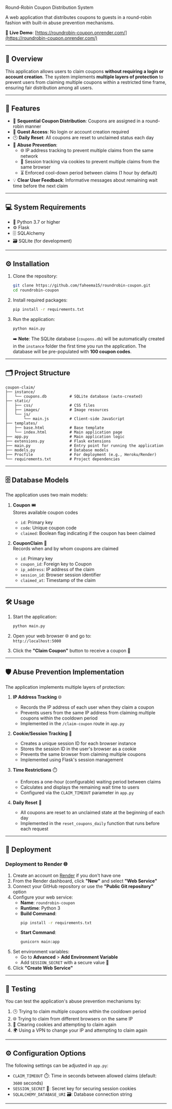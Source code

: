 Round-Robin Coupon Distribution System

A web application that distributes coupons to guests in a round-robin fashion with built-in abuse prevention mechanisms.

🔗 **Live Demo**: [https://roundrobin-coupon.onrender.com/](https://roundrobin-coupon.onrender.com/)

---

## 📝 Overview

This application allows users to claim coupons **without requiring a login or account creation**. The system implements **multiple layers of protection** to prevent users from claiming multiple coupons within a restricted time frame, ensuring fair distribution among all users.

---

## 🚀 Features

- 🔄 **Sequential Coupon Distribution**: Coupons are assigned in a round-robin manner
- 👤 **Guest Access**: No login or account creation required
- 🕛 **Daily Reset**: All coupons are reset to unclaimed status each day
- 🔐 **Abuse Prevention**:
  - 🌐 IP address tracking to prevent multiple claims from the same network
  - 🍪 Session tracking via cookies to prevent multiple claims from the same browser
  - ⏳ Enforced cool-down period between claims (1 hour by default)
- 💡 **Clear User Feedback**: Informative messages about remaining wait time before the next claim

---

## 💻 System Requirements

- 🐍 Python 3.7 or higher
- ⚙️ Flask
- 🗄️ SQLAlchemy
- 🗃️ SQLite (for development)

---

## ⚙️ Installation

1. Clone the repository:
   ```bash
   git clone https://github.com/faheema15/roundrobin-coupon.git
   cd roundrobin-coupon
   ```

2. Install required packages:
   ```bash
   pip install -r requirements.txt
   ```

3. Run the application:
   ```bash
   python main.py
   ```

   ➡️ **Note**: The SQLite database (`coupons.db`) will be automatically created in the `instance` folder the first time you run the application. The database will be pre-populated with **100 coupon codes**.

---

## 🗂️ Project Structure

```
coupon-claim/
├── instance/
│   └── coupons.db          # SQLite database (auto-created)
├── static/
│   ├── css/                # CSS files
│   ├── images/             # Image resources
│   └── js/
│       └── main.js         # Client-side JavaScript
├── templates/
│   ├── base.html           # Base template
│   └── index.html          # Main application page
├── app.py                  # Main application logic
├── extensions.py           # Flask extensions
├── main.py                 # Entry point for running the application
├── models.py               # Database models
├── Procfile                # For deployment (e.g., Heroku/Render)
└── requirements.txt        # Project dependencies
```

---

## 🗄️ Database Models

The application uses two main models:

1. **Coupon** 🎟️  
   Stores available coupon codes
   - `id`: Primary key
   - `code`: Unique coupon code
   - `claimed`: Boolean flag indicating if the coupon has been claimed

2. **CouponClaim** 📝  
   Records when and by whom coupons are claimed
   - `id`: Primary key
   - `coupon_id`: Foreign key to Coupon
   - `ip_address`: IP address of the claim
   - `session_id`: Browser session identifier
   - `claimed_at`: Timestamp of the claim

---

## 🛠️ Usage

1. Start the application:
   ```bash
   python main.py
   ```

2. Open your web browser 🌐 and go to:  
   `http://localhost:5000`

3. Click the **"Claim Coupon"** button to receive a coupon 🎉

---

## 🛡️ Abuse Prevention Implementation

The application implements multiple layers of protection:

1. **IP Address Tracking** 🌐  
   - Records the IP address of each user when they claim a coupon  
   - Prevents users from the same IP address from claiming multiple coupons within the cooldown period  
   - Implemented in the `/claim-coupon` route in `app.py`

2. **Cookie/Session Tracking** 🍪  
   - Creates a unique session ID for each browser instance  
   - Stores the session ID in the user's browser as a cookie  
   - Prevents the same browser from claiming multiple coupons  
   - Implemented using Flask's session management

3. **Time Restrictions** ⏱️  
   - Enforces a one-hour (configurable) waiting period between claims  
   - Calculates and displays the remaining wait time to users  
   - Configured via the `CLAIM_TIMEOUT` parameter in `app.py`

4. **Daily Reset** 🔄  
   - All coupons are reset to an unclaimed state at the beginning of each day  
   - Implemented in the `reset_coupons_daily` function that runs before each request

---

## 🚀 Deployment

### Deployment to Render 🌐

1. Create an account on [Render](https://render.com/) if you don't have one
2. From the Render dashboard, click **"New"** and select **"Web Service"**
3. Connect your GitHub repository or use the **"Public Git repository"** option
4. Configure your web service:
   - **Name**: `roundrobin-coupon`
   - **Runtime**: Python 3
   - **Build Command**:  
     ```bash
     pip install -r requirements.txt
     ```
   - **Start Command**:  
     ```bash
     gunicorn main:app
     ```
5. Set environment variables:  
   - Go to **Advanced** > **Add Environment Variable**  
   - Add `SESSION_SECRET` with a secure value 🔑
6. Click **"Create Web Service"**

---

## 🧪 Testing

You can test the application's abuse prevention mechanisms by:

1. 🕒 Trying to claim multiple coupons within the cooldown period  
2. 🌐 Trying to claim from different browsers on the same IP  
3. 🧹 Clearing cookies and attempting to claim again  
4. 🌍 Using a VPN to change your IP and attempting to claim again

---

## ⚙️ Configuration Options

The following settings can be adjusted in `app.py`:

- `CLAIM_TIMEOUT` ⏱️: Time in seconds between allowed claims (default: `3600` seconds)  
- `SESSION_SECRET` 🔑: Secret key for securing session cookies  
- `SQLALCHEMY_DATABASE_URI` 🗃️: Database connection string  

---
